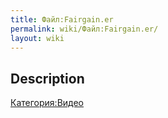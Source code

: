 ```yaml
---
title: Файл:Fairgain.er
permalink: wiki/Файл:Fairgain.er/
layout: wiki
---
```


## Description

[Категория:Видео](Категория:Видео "wikilink")

